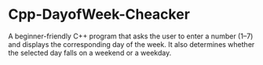 # Cpp-DayofWeek-Cheacker
A beginner-friendly C++ program that asks the user to enter a number (1–7) and displays the corresponding day of the week. It also determines whether the selected day falls on a weekend or a weekday.
